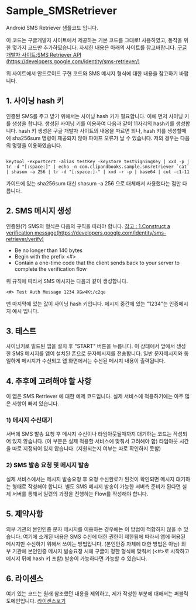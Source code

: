 Sample_SMSRetriever
=====================
Android SMS Retriever 샘플코드 입니다.

이 코드는 구글개발자 사이트에서 제공하는 기본 코드를 그대로! 사용하였고,
동작을 위한 몇가지 코드만 추가하였습니다.
자세한 내용은 아래의 사이트를 참고바랍니다.
[구글개발자 사이트:SMS Retriever API (https://developers.google.com/identity/sms-retriever/)](https://developers.google.com/identity/sms-retriever/)

위 사이트에서 안드로이드 구현 코드와 SMS 메시지 형식에 대한 내용을 참고하기 바랍니다.

## 1. 사이닝 hash 키
인증된 SMS를 주고 받기 위해서는 사이닝 hash 키가 필요합니다.
이에 먼저 사이닝 키를 생성을 합니다.
생성된 사이닝 키를 이용하여 다음과 같이 11자리의 hash키를 생성합니다.
hash 키 생성은 구글 개발자 사이트의 내용을 따르면 되나, hash 키를 생성할때에 sha256sum 명령이 제공되지 않아 파이프 오류가 날 수 있습니다.
저의 경우는 다음의 명령을 이용하였습니다.
<pre><code>
keytool -exportcert -alias testKey -keystore testSigningKey | xxd -p | tr -d "[:space:]" | echo -n com.clipandbooks.sample.smsretriever `cat` | shasum -a 256 | tr -d "[:space:]-" | xxd -r -p | base64 | cut -c1-11
</code></pre>
가이드에 있는 sha256sum 대신 shasum -a 256 으로 대체해서 사용했다는 점만 다릅니다.

## 2. SMS 메시지 생성
인증된(?) SMS의 형식은 다음의 규칙을 따라야 합니다.
[참고 : 1.Construct a verification message(https://developers.google.com/identity/sms-retriever/verify)](https://developers.google.com/identity/sms-retriever/verify)

* Be no longer than 140 bytes
* Begin with the prefix <#>
* Contain a one-time code that the client sends back to your server to complete the verification flow

위 규칙에 따라서 SMS 메시지는 다음과 같이 생성합니다.

<pre><code><#> Test Auth Message 1234 XGw4Kt/c2qe </code></pre>

맨 마지막에 있는 값이 사이닝 hash 키입니다.
메시지 중간에 있는 "1234"는 인증메시지 예시 입니다. 

## 3. 테스트
사이닝키로 빌드된 앱을 설치 후 "START" 버튼을 누릅니다.
이 상태에서 앞에서 생성한 SMS 메시지를 앱이 설치된 폰으로 문자메시지를 전송합니다.
일반 문자메시지와 동일하게 메시지가 수신되고 앱 화면에서는 수신된 메시지 내용이 출력됩니다.

## 4. 추후에 고려해야 할 사항
이 앱은 SMS Retriever 에 대한 예제 코드입니다. 실제 서비스에 적용하기에는 아주 많은 사항이 빠져 있습니다.

### 1) 메시지 수신대기
서버에 SMS 발송 요청 후 메시지 수신이나 타임아웃될때까지 대기하는 코드는 작성되어 있지 않습니다. (이 부분은 실제 적용할 서비스에 맞춰서 고려해야 함)
타임아웃 시간을 따로 지정되어 있지 않습니다. (지원되는지 여부는 따로 확인하지 못함)

### 2) SMS 발송 요청 및 메시지 발송
실제 서비스에서는 메시지 발송요청 후 요청 수신완료가 된것이 확인되면 메시지 대기하는 형태로 작성해야 합니다.
별도 SMS 메시지 발송이 가능한 서버측 준비가 된다면 실제 서버를 통해서 일련의 과정을 진행하는 Flow를 작성해야 합니다.

## 5. 제약사항
외부 기관의 본인인증 문자 메시지를 이용하는 경우에는 이 방법이 적합하지 않을 수 있습니다.
여기에 소개된 내용은 SMS 수신에 대한 권한이 제한됨에 따라서 앱에 허용된 메시지만 수신하기 위해서 쓰이는 방법입니다.
(본인인증 자체에 대한 방법은 아님)
외부 기관에 본인인증 메시지 발송요청 시에 구글이 정한 형식에 맞춰서 (<#>로 시작하고 메시지 뒤에 hash 키 포함) 발송이 가능하다면 가능할 수 있습니다.

## 6. 라이센스
여기 있는 코드는 원래 참조했던 내용을 제외하고, 제가 작성한 부분에 대해서는 퍼블릭 도메인입니다.
[라이센스보기](LICENSE)
